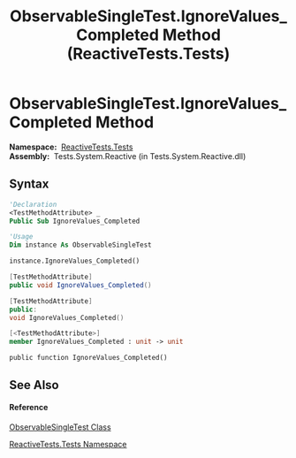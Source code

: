 ﻿---
title: ObservableSingleTest.IgnoreValues_Completed Method  (ReactiveTests.Tests)
TOCTitle: IgnoreValues_Completed Method
ms:assetid: M:ReactiveTests.Tests.ObservableSingleTest.IgnoreValues_Completed
ms:mtpsurl: https://msdn.microsoft.com/en-us/library/reactivetests.tests.observablesingletest.ignorevalues_completed(v=VS.103)
ms:contentKeyID: 36620546
ms.date: 06/28/2011
mtps_version: v=VS.103
f1_keywords:
- ReactiveTests.Tests.ObservableSingleTest.IgnoreValues_Completed
dev_langs:
- CSharp
- JScript
- VB
- FSharp
- c++
---

# ObservableSingleTest.IgnoreValues\_Completed Method

**Namespace:**  [ReactiveTests.Tests](hh289046\(v=vs.103\).md)  
**Assembly:**  Tests.System.Reactive (in Tests.System.Reactive.dll)

## Syntax

``` vb
'Declaration
<TestMethodAttribute> _
Public Sub IgnoreValues_Completed
```

``` vb
'Usage
Dim instance As ObservableSingleTest

instance.IgnoreValues_Completed()
```

``` csharp
[TestMethodAttribute]
public void IgnoreValues_Completed()
```

``` c++
[TestMethodAttribute]
public:
void IgnoreValues_Completed()
```

``` fsharp
[<TestMethodAttribute>]
member IgnoreValues_Completed : unit -> unit 
```

``` jscript
public function IgnoreValues_Completed()
```

## See Also

#### Reference

[ObservableSingleTest Class](hh315143\(v=vs.103\).md)

[ReactiveTests.Tests Namespace](hh289046\(v=vs.103\).md)

